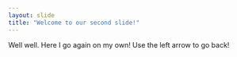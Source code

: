 ```yaml
---
layout: slide
title: "Welcome to our second slide!"
---
```

Well well. Here I go again on my own!
Use the left arrow to go back!
